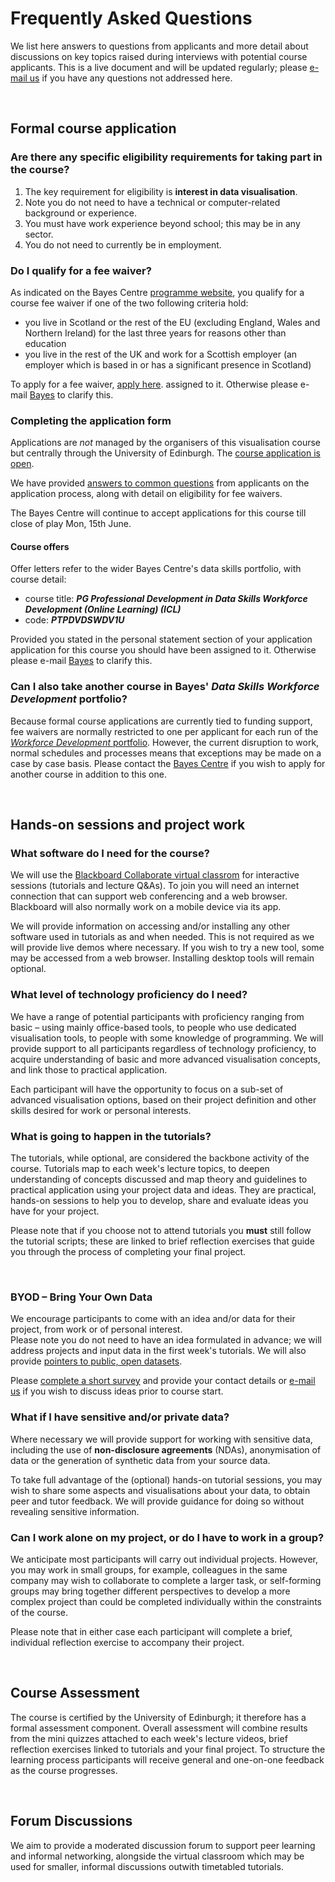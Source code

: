 # Frequently Asked Questions

We list here answers to questions from applicants and more detail about discussions on key topics raised during interviews with potential course applicants. This is a live document and will be updated regularly; please [e-mail us](mailto:datavisonline@gmail.com) if you have any questions not addressed here. 
<p>&nbsp;</p>


## Formal course application 

### Are there any specific eligibility requirements for taking part in the course?

1. The key requirement for eligibility is __interest in data visualisation__. 
1. Note you do not need to have a technical or computer-related background or experience.
1. You must have work experience beyond school; this may be in any sector. 
1. You do not need to currently be in employment. 

### Do I qualify for a fee waiver?

As indicated on the Bayes Centre [programme website](https://www.ed.ac.uk/bayes/about-us/our-work/education/workforce-development/eligibility-funding), you qualify for a course fee waiver if one of the two following criteria hold: 
* you live in Scotland or the rest of the EU (excluding England, Wales and Northern Ireland) for the last three years for reasons other than education
* you live in the rest of the UK and work for a Scottish employer (an employer which is based in or has a significant presence in Scotland)

To apply for a fee waiver, [apply here](https://www.ed.ac.uk/bayes/about-us/our-work/education/workforce-development/funding/eligibility-for-funding).
assigned to it. Otherwise please e-mail [Bayes](mailto:bayes-training@ed.ac.uk) to clarify this.


### Completing the application form

Applications are _not_ managed by the organisers of this visualisation course but centrally through the University of Edinburgh. The [course application is open](https://www.ed.ac.uk/bayes/about-us/our-work/education/workforce-development/how-to-apply). 

We have provided [answers to common questions](how_to_apply.md) from applicants on the application process, along with detail on eligibility for fee waivers.

The Bayes Centre will continue to accept applications for this course till close of play Mon, 15th June. 


#### Course offers

Offer letters refer to the wider Bayes Centre's data skills portfolio, with course detail:
  * course title: ***PG Professional Development in Data Skills Workforce Development (Online Learning) (ICL)***
  * code:  ***PTPDVDSWDV1U***  

Provided you stated in the personal statement section of your application application  for this course you should have been assigned to it. Otherwise please e-mail [Bayes](mailto:bayes-training@ed.ac.uk) to clarify this.


### Can I also take another course in Bayes' _Data Skills Workforce Development_ portfolio?

Because formal course applications are currently tied to funding support, fee waivers are normally restricted to one per applicant for each run of the [_Workforce Development_ portfolio](https://www.ed.ac.uk/bayes/about-us/our-work/education/workforce-development). However, the current disruption to work, normal schedules and processes means that exceptions may be made on a case by case basis. Please contact the [Bayes Centre](mailto:bayes-training@ed.ac.uk) if you wish to apply for another course in addition to this one. 
<p>&nbsp;</p>


## Hands-on sessions and project work

### What software do I need for the course?

We will use the [Blackboard Collaborate virtual classrom](http://www.ed.ac.uk/is/collaborate) for interactive sessions (tutorials and lecture Q&amp;As). To join you will need an internet connection that can support web conferencing and a web browser. Blackboard will also normally work on a mobile device via its app. 

We will provide information on accessing and/or installing any other software used in tutorials as and when needed. This is not required as we will provide live demos where necessary. If you wish to try a new tool, some may be accessed from a web browser. Installing desktop tools will remain optional. 


### What level of technology proficiency do I need?

We have a range of potential participants with proficiency ranging from basic &ndash; using mainly office-based tools, to people who use dedicated visualisation tools, to people with some knowledge of programming. We will provide support to all participants regardless of technology proficiency, to acquire understanding of basic and more advanced visualisation concepts, and link those to practical application. 

Each participant will have the opportunity to focus on a sub-set of advanced visualisation options, based on their project definition and other skills desired for work or personal interests. 


### What is going to happen in the tutorials? 

The tutorials, while optional, are considered the backbone activity of the course. Tutorials map to each week's lecture topics, to deepen understanding of concepts discussed and map theory and guidelines to practical application using your project data and ideas. They are practical, hands-on sessions to help you to develop, share and evaluate ideas you have for your project.  

Please note that if you choose not to attend tutorials you **must** still follow the tutorial scripts; these are linked to brief reflection exercises that guide you through the process of completing your final project. 
<p>&nbsp;</p>


### BYOD &ndash; Bring Your Own Data 

We encourage participants to come with an idea and/or data for their project, from work or of personal interest.  
Please note you do not need to have an idea formulated in advance; we will address projects and input data in the first week's tutorials. We will also provide [pointers to public, open datasets](organisation.md#byod).

Please [complete a short survey](https://forms.gle/4Z6wTZkoHMsNL5Yu5) and provide your contact details or [e-mail us](mailto:datavisonline@gmail.com) if you wish to discuss ideas prior to course start. 


### What if I have sensitive and/or private data? 

Where necessary we will provide support for working with sensitive data, including the use of __non-disclosure agreements__ (NDAs), anonymisation of data or the generation of synthetic data from your source data. 

To take full advantage of the (optional) hands-on tutorial sessions, you may wish to share some aspects and visualisations about your data, to obtain peer and tutor feedback. We will provide guidance for doing so without revealing sensitive information. 

### Can I work alone on my project, or do I have to work in a group? 

We anticipate most participants will carry out individual projects. However, you may work in small groups, for example, colleagues in the same company may wish to collaborate to complete a larger task, or self-forming groups may bring together different perspectives to develop a more complex project than could be completed individually within the constraints of the course. 

Please note that in either case each participant will complete a brief, individual reflection exercise to accompany their project.
<p>&nbsp;</p>


## Course Assessment

The course is certified by the University of Edinburgh; it therefore has a formal assessment component. Overall assessment will combine results from the mini quizzes attached to each week's lecture videos, brief reflection exercises linked to tutorials and your final project. To structure the learning process participants will receive general and one-on-one feedback as the course progresses.
<p>&nbsp;</p>


## Forum Discussions

We aim to provide a moderated discussion forum to support peer learning and informal networking, alongside the virtual classroom which may be used for smaller, informal discussions outwith timetabled tutorials. 
<p>&nbsp;</p>
